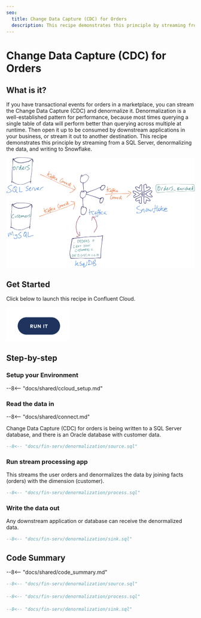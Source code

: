 ```yaml
---
seo:
  title: Change Data Capture (CDC) for Orders
  description: This recipe demonstrates this principle by streaming from a SQL Server, denormalizing the data, and writing to Snowflake.
---
```


# Change Data Capture (CDC) for Orders

## What is it?

If you have transactional events for orders in a marketplace, you can stream the Change Data Capture (CDC) and denormalize it.
Denormalization is a well-established pattern for performance, because most times querying a single table of data will perform better than querying across multiple at runtime.
Then open it up to be consumed by downstream applications in your business, or stream it out to another destination.
This recipe demonstrates this principle by streaming from a SQL Server, denormalizing the data, and writing to Snowflake. 

![denormalized](../../img/denormalized-data.png)

## Get Started

Click below to launch this recipe in Confluent Cloud.

<a href="https://www.confluent.io/confluent-cloud/tryfree/"><img src="../../img/launch.png" /></a>

## Step-by-step

### Setup your Environment

--8<-- "docs/shared/ccloud_setup.md"

### Read the data in

--8<-- "docs/shared/connect.md"

Change Data Capture (CDC) for orders is being written to a SQL Server database, and there is an Oracle database with customer data.

```sql
--8<-- "docs/fin-serv/denormalization/source.sql"
```

### Run stream processing app

This streams the user orders and denormalizes the data by joining facts (orders) with the dimension (customer).

```sql
--8<-- "docs/fin-serv/denormalization/process.sql"
```

### Write the data out

Any downstream application or database can receive the denormalized data.

```sql
--8<-- "docs/fin-serv/denormalization/sink.sql"
```

## Code Summary

--8<-- "docs/shared/code_summary.md"

```sql
--8<-- "docs/fin-serv/denormalization/source.sql"

--8<-- "docs/fin-serv/denormalization/process.sql"

--8<-- "docs/fin-serv/denormalization/sink.sql"
```


